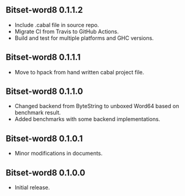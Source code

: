 ## Bitset-word8 0.1.1.2

* Include .cabal file in source repo.
* Migrate CI from Travis to GitHub Actions.
* Build and test for multiple platforms and GHC versions.

## Bitset-word8 0.1.1.1

* Move to hpack from hand written cabal project file.

## Bitset-word8 0.1.1.0

* Changed backend from ByteString to unboxed Word64 based on benchmark result.
* Added benchmarks with some backend implementations.

## Bitset-word8 0.1.0.1

* Minor modifications in documents.

## Bitset-word8 0.1.0.0

* Initial release.
